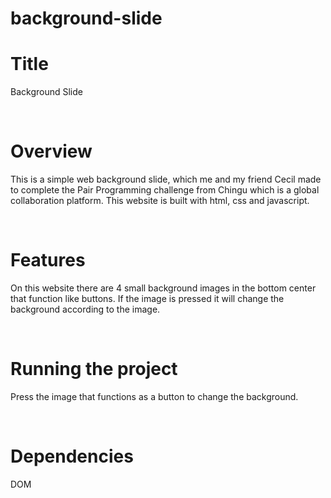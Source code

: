 # background-slide
<h1>Title</h1>
<p>Background Slide</p>
<br>
<h1>Overview</h1>
<p>This is a simple web background slide, which me and my friend Cecil made to complete the Pair Programming challenge from Chingu which is a global collaboration platform. This website is built with html, css and javascript.</p>
<br>
<h1>Features</h1>
<p>On this website there are 4 small background images in the bottom center that function like buttons. If the image is pressed it will change the background according to the image.</p>
<br>
<h1>Running the project</h1>
<p>Press the image that functions as a button to change the background.</p>
<br>

<h1>Dependencies</h1>
<p>DOM</p>
